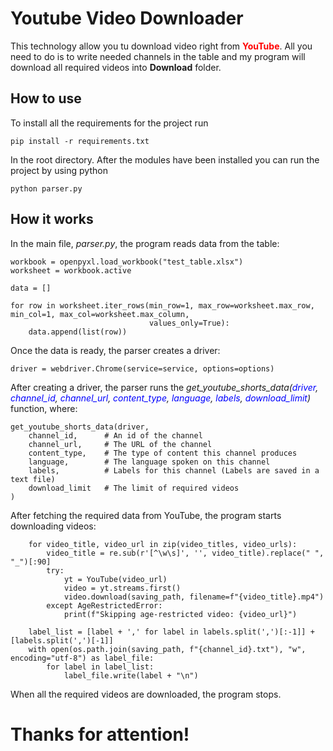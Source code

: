 # Youtube Video Downloader

This technology allow you tu download video right from <span style="color: red">**YouTube**</span>. All you need to do is to write needed channels in the table and my program will download all required videos into **Download** folder.

## How to use

To install all the requirements for the project run

	pip install -r requirements.txt

In the root directory. After the modules have been installed you can run the project by using python

	python parser.py

## How it works

In the main file, *parser.py*, the program reads data from the table:

    workbook = openpyxl.load_workbook("test_table.xlsx")
    worksheet = workbook.active

    data = []

    for row in worksheet.iter_rows(min_row=1, max_row=worksheet.max_row, min_col=1, max_col=worksheet.max_column,
                                   values_only=True):
        data.append(list(row))

Once the data is ready, the parser creates a driver:

    driver = webdriver.Chrome(service=service, options=options)

After creating a driver, the parser runs the *get_youtube_shorts_data(<span style="color: blue">driver</span>, <span style="color: blue">channel_id</span>, <span style="color: blue">channel_url</span>, <span style="color: blue">content_type</span>, <span style="color: blue">language</span>, <span style="color: blue">labels</span>, <span style="color: blue">download_limit</span>)* function, where:

    get_youtube_shorts_data(driver,
        channel_id,      # An id of the channel
        channel_url,     # The URL of the channel
        content_type,    # The type of content this channel produces
        language,        # The language spoken on this channel
        labels,          # Labels for this channel (Labels are saved in a text file)
        download_limit   # The limit of required videos
    )

After fetching the required data from YouTube, the program starts downloading videos:

        for video_title, video_url in zip(video_titles, video_urls):
            video_title = re.sub(r'[^\w\s]', '', video_title).replace(" ", "_")[:90]
            try:
                yt = YouTube(video_url)
                video = yt.streams.first()
                video.download(saving_path, filename=f"{video_title}.mp4")
            except AgeRestrictedError:
                print(f"Skipping age-restricted video: {video_url}")

        label_list = [label + ',' for label in labels.split(',')[:-1]] + [labels.split(',')[-1]]
        with open(os.path.join(saving_path, f"{channel_id}.txt"), "w", encoding="utf-8") as label_file:
            for label in label_list:
                label_file.write(label + "\n")

When all the required videos are downloaded, the program stops.

# Thanks for attention!
